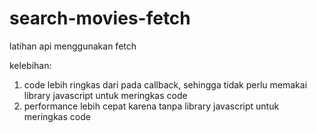 # search-movies-fetch
latihan api menggunakan fetch

kelebihan:
1. code lebih ringkas dari pada callback, sehingga tidak perlu memakai library javascript untuk meringkas code
2. performance lebih cepat karena tanpa library javascript untuk meringkas code
